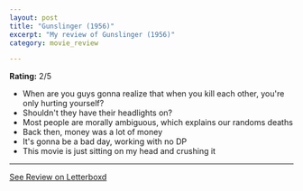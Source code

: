 ```yaml
---
layout: post
title: "Gunslinger (1956)"
excerpt: "My review of Gunslinger (1956)"
category: movie_review

---
```


**Rating:** 2/5

* When are you guys gonna realize that when you kill each other, you're only hurting yourself?
* Shouldn't they have their headlights on?
* Most people are morally ambiguous, which explains our randoms deaths
* Back then, money was a lot of money
* It's gonna be a bad day, working with no DP
* This movie is just sitting on my head and crushing it

<hr>

[See Review on Letterboxd](https://boxd.it/5ab2lR)
